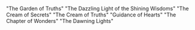 "The Garden of Truths"
"The Dazzling Light of the Shining Wisdoms" 
"The Cream of Secrets" 
"The Cream of Truths"
"Guidance of Hearts" 
"The Chapter of Wonders"
"The Dawning Lights" 
